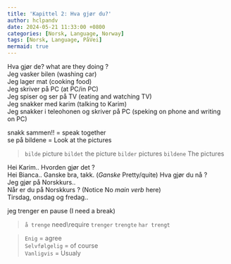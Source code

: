 ```yaml
---
title: 'Kapittel 2: Hva gjør du?'
author: hclpandv
date: 2024-05-21 11:33:00 +0800
categories: [Norsk, Language, Norway]
tags: [Norsk, Language, PåVei]
mermaid: true
---
```


<link rel="stylesheet" href="https://cdnjs.cloudflare.com/ajax/libs/font-awesome/6.0.0-beta3/css/all.min.css">
<script src="{{ '/assets/js/custom.js' | relative_url }}"></script>

Hva gjør de? <i class="fas fa-volume-up" onclick="speakText('Hva gjør de?')"></i> what are they doing ?  
Jeg vasker bilen <i class="fas fa-volume-up" onclick="speakText('Jeg vasker bilen')"></i> (washing car)  
Jeg lager mat <i class="fas fa-volume-up" onclick="speakText('Jeg lager mat')"></i> (cooking food)  
Jeg skriver på PC <i class="fas fa-volume-up" onclick="speakText('Jeg skriver på PC')"></i> (at PC/in PC)  
Jeg spiser og ser på TV <i class="fas fa-volume-up" onclick="speakText('Jeg spiser og ser på TV')"></i> (eating and watching TV)  
Jeg snakker med karim (talking to Karim)  
Jeg snakker i teleohonen og skriver på PC (speking on phone and writing on PC)

snakk sammen!! = speak together  
se på bildene = Look at the pictures  

>`bilde` picture `bildet` the picture `bilder` pictures `bildene` The pictures

Hei Karim.. Hvorden gjør det ?  
Hei Bianca.. Ganske bra, takk. (*Ganske* Pretty/quite)
Hva gjør du nå ?  
Jeg gjør på Norskkurs..  
Når er du på Norskkurs ? (Notice No *main verb* here)  
Tirsdag, onsdag og fredag..
    
jeg trenger en pause (I need a break)  

>`å trenge` need\require `trenger` `trengte` `har trengt`
  
> `Enig` <i class="fas fa-volume-up" onclick="speakText('Enig')"></i> = agree  
> `Selvfølgelig` <i class="fas fa-volume-up" onclick="speakText('Selvfølgelig')"></i> = of course  
> `Vanligvis` <i class="fas fa-volume-up" onclick="speakText('Vanligvis')"></i>  = Usualy  
  
